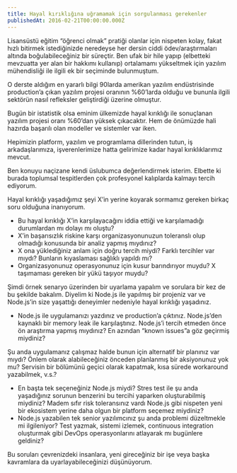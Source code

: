 ```yaml
---
title: Hayal kırıklığına uğramamak için sorgulanması gerekenler
publishedAt: 2016-02-21T00:00:00.000Z
---
```


Lisansüstü eğitim “öğrenci olmak” pratiği olanlar için nispeten kolay, fakat
hızlı bitirmek istediğinizde neredeyse her dersin ciddi ödev/araştırmaları
altında boğulabileceğiniz bir süreçtir. Ben ufak bir hile yapıp (elbetteki
mevzuatta yer alan bir hakkımı kullanıp) ortalamamı yükseltmek için yazılım
mühendisliği ile ilgili ek bir seçiminde bulunmuştum.

O derste aldığım en yararlı bilgi 90larda amerikan yazılım endüstrisinde
production’a çıkan yazılım projesi oranının %60’larda olduğu ve bununla ilgili
sektörün nasıl refleksler geliştirdiği üzerine olmuştur.

Bugün bir istatistik olsa eminim ülkemizde hayal kırıklığı ile sonuçlanan
yazılım projesi oranı %60’dan yüksek çıkacaktır. Hem de önümüzde hali hazırda
başarılı olan modeller ve sistemler var iken.

Hepimizin platform, yazılım ve programlama dillerinden tutun, iş
arkadaşlarımıza, işverenlerimize hatta gelirimize kadar hayal kırıklıklarımız
mevcut.

Ben konuyu naçizane kendi üslubumca değerlendirmek isterim. Elbette ki burada
toplumsal tespitlerden çok profesyonel kalıplarda kalmayı tercih ediyorum.

Hayal kırıklığı yaşadığımız şeyi X’in yerine koyarak sormamız gereken birkaç
soru olduğuna inanıyorum.

- Bu hayal kırıklığı X’in karşılayacağını iddia ettiği ve karşılamadığı
  durumlardan mı dolayı mı oluştu?
- X’in başarısızlık riskine karşı organizasyonunuzun toleranslı olup olmadığı
  konusunda bir analiz yapmış mıydınız?
- X ona yüklediğiniz anlam için doğru tercih miydi? Farklı tercihler var mıydı?
  Bunların kıyaslaması sağlıklı yapıldı mı?
- Organizasyonunuz operasyonunuz için kusur barındırıyor muydu? X taşımaması
  gereken bir yükü taşıyor muydu?

Şimdi örnek senaryo üzerinden bir uyarlama yapalım ve sorulara bir kez de bu
şekilde bakalım. Diyelim ki Node.js ile yapılmış bir projeniz var ve Node.js’in
size yaşattığı deneyimler nedeniyle hayal kırıklığı yaşadınız.

- Node.js ile uygulamanızı yazdınız ve production’a çıktınız. Node.js’den
  kaynaklı bir memory leak ile karşılaştınız. Node.js’i tercih etmeden önce ön
  araştırma yapmış mıydınız? En azından “known issues”a göz geçirmiş miydiniz?

Şu anda uygulamanız çalışmaz halde bunun için alternatif bir planınız var mıydı?
Önlem olarak alabileceğiniz önceden planlanmış bir aksiyonunuz yok mu? Servisin
bir bölümünü geçici olarak kapatmak, kısa sürede workaround yazabilmek, v.s.?

- En başta tek seçeneğiniz Node.js miydi? Stres test ile şu anda yaşadığınız
  sorunun benzerini bu tercihi yaparken oluşturabilmiş miydiniz? Madem sıfır
  risk toleransınız vardı Node.js gibi nispeten yeni bir ekosistem yerine daha
  olgun bir platform seçemez miydiniz?
- Node.js yazabilen tek senior yazılımcınız şu anda problemi düzeltmekle mi
  ilgileniyor? Test yazmak, sistemi izlemek, continuous integration oluşturmak
  gibi DevOps operasyonlarını atlayarak mı bugünlere geldiniz?

Bu soruları çevrenizdeki insanlara, yeni gireceğiniz bir işe veya başka
kavramlara da uyarlayabileceğinizi düşünüyorum.
